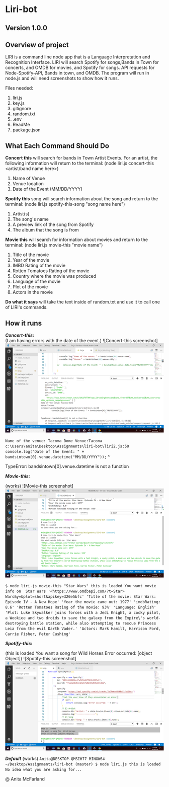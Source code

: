 
# Liri-bot

## Version 1.0.0

## Overview of project

LIRI is a command line node app that is a Language Interpretation and Recognition Interface.
LIRI will search Spotify for songs,Bands in Town for concerts, and OMDB for movies, and Spotify for songs.
API requests for Node-Spotify-API, Bands in town, and OMDB.
The program will run in node.js and will need screenshots to show how it runs.

Files needed:

1. liri.js
2. key.js
3. gitignore
4. random.txt
5. .env
6. ReadMe
7. package.json

## What Each Command Should Do

**Concert this**
 will search for bands in Town Artist Events. For an artist, the following information will return to the terminal: (node liri.js concert-this <artist/band name here>)
1. Name of Venue
2. Venue location
3. Date of the Event (MM/DD/YYYY)

 **Spotify this** song will search information about the song and return to the terminal: (node liri.js spotify-this-song "song name here")
1. Artist(s)
2. The song's name
3. A preview link of the song from Spotify
4. The album that the song is from

**Movie this** will search for information about movies and return to the terminal: (node liri.js movie-this "movie name")

1. Title of the movie
2. Year of the movie
3. IMBD Rating of the movie
4. Rotten Tomatoes Rating of the movie
5. Country where the movie was produced
6. Language of the movie
7. Plot of the movie
8. Actors in the movie

**Do what it says** will take the text inside of random.txt and use it to call one of LIRI's commands.

## How it runs

***Concert-this:***  
(I am having errors with the date of the event.)
![Concert-this screenshot]![Concert this](./images/concert-this.png)

`Name of the venue: Tacoma Dome
Venue:Tacoma
c:\Users\anita\Desktop\Assignments\liri-bot\liri2.js:50
          console.log("Date of the Event: " + bandsintown[0].venue.datetime("MM/DD/YYYY"));`
                                                                   ^

TypeError: bandsintown[0].venue.datetime is not a function

***Movie-this:***

(works)
![Movie-this screenshot]![Movie this](./images/movie-this.png)

`$ node liri.js movie-this "Star Wars"
this is loaded
You want movie info on  Star Wars
'<https://www.omdbapi.com/?t=Star> Wars&y=&plot=short&apikey=326e5bfc'
'Title of the movie: Star Wars: Episode IV - A New Hope'
'Year the movie came out: 1977'
'imdbRating: 8.6'
'Rotten Tomatoes Rating of the movie: 93%'
'Language: English'
'Plot: Luke Skywalker joins forces with a Jedi Knight, a cocky pilot, a Wookiee and two droids to save the galaxy from the Empire\'s world-destroying battle station, while also attempting to rescue Princess Leia from the evil Darth Vader.'
'Actors: Mark Hamill, Harrison Ford, Carrie Fisher, Peter Cushing'`

***Spotify-this:***

(this is loaded
You want a song for  Wild Horses
Error occurred: [object Object])
![Spotify-this screenshot]![Spotify this](./images/spotify-this.png)

***Default***
(works)
`Anita@DESKTOP-QMSIH77 MINGW64 ~/Desktop/Assignments/liri-bot (master)
$ node liri.js
this is loaded
No idea what you are asking for...`

@ Anita McFarland